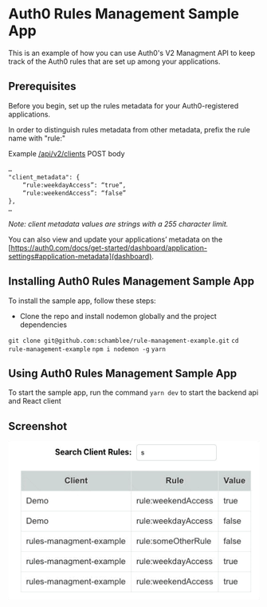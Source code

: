 # Auth0 Rules Management Sample App

This is an example of how you can use Auth0's V2 Managment API to keep
track of the Auth0 rules that are set up among your applications.

## Prerequisites

Before you begin, set up the rules metadata for your Auth0-registered applications.

In order to distinguish rules metadata from other
metadata, prefix the rule name with "rule:"

Example [/api/v2/clients](https://auth0.com/docs/api/management/v2#!/Clients/post_clients) POST body

```
…
"client_metadata": {
    “rule:weekdayAccess”: “true”,
    “rule:weekendAccess”: “false”
},
…
```

_Note: client metadata values are strings with a 255 character limit._

You can also view and update your applications’ metadata on the [https://auth0.com/docs/get-started/dashboard/application-settings#application-metadata](dashboard).


## Installing Auth0 Rules Management Sample App

To install the sample app, follow these steps:

* Clone the repo and install nodemon globally and the project dependencies

`git clone git@github.com:schamblee/rule-management-example.git`
`cd rule-management-example`
`npm i nodemon -g`
`yarn`

## Using Auth0 Rules Management Sample App

To start the sample app, run the command `yarn dev` to start the backend api and React client

## Screenshot

![](/demo.gif)
